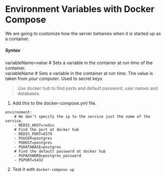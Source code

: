 # Environment Variables with Docker Compose
We are going to customize how the server behaives when it is started up as a container.  
##### Syntax
variableName=value # Sets a variable in the container at *run time* of the container.  
variableName # Sets a variable in the container at *run time*. The value is taken from *your computer*. Used to secret keys  
> Use docker hub to find ports and default password, user names and databases.  
1. Add this to the docker-compose.yml file.
```
environment:
    # We don't specify the ip to the service just the name of the service.
    - REDIS_HOST=redis
    # Find the port at docker hub
    - REDIS_PORT=6379
    - PGUSER=postgres
    - PGHOST=postgres
    - PGDATABASE=postgres
    # Find the default password at docker hub
    - PGPASSWORD=postgres_password
    - PGPORT=5432
```
2. Test it with ```docker-compose up```
